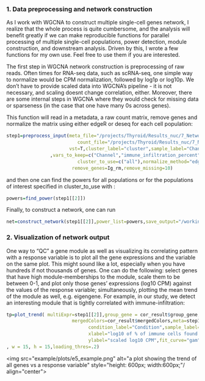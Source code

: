 ### 1. Data preprocessing and network construction ###
As I work with WGCNA to construct multiple single-cell genes network, I realize that the whole process is quite cumbersome, and the analysis will benefit greatly if we can make reproducible functions for parallel processing of multiple single-cell populations, power detection, module construction, and downstream analysis. Driven by this, I wrote a few functions for my own use. Feel free to use them if you are interested.

The first step in WGCNA network construction is preprocessing of raw reads. Often times for RNA-seq data, such as scRNA-seq, one simple way to normalize would be CPM normalization, 
followed by log1p or log10p. We don’t have to provide scaled data into WGCNA’s pipeline - it is not necessary, and scaling doesnt change correlation, either. Moreover, there are some
internal steps in WGCNA where they would check for missing data or sparseness (in the case that one have many 0s across genes).

This function will read in a metadata, a raw count matrix, remove genes and normalize the matrix using either edgeR or deseq for each cell population:
```R
step1=preprocess_input(meta_file="/projects/Thyroid/Results_nuc/7_NetworkAnalysis/Eco_system/Eco_all_meta.csv",
                          count_file="/projects/Thyroid/Results_nuc/7_NetworkAnalysis/Eco_system/Eco_all_count.csv",
                       vst=T,cluster_label="cluster",sample_label="Channel"
                ,vars_to_keep=c("Channel","immune_infiltration_percent","Condition"),normalize=T,
                          cluster_to_use=c("all"),normalize_method="edgeR",
                        remove_genes=Ig_rm,remove_missing=10)
```

and then one can find the powers  for all populations or for the populations of interest specified in cluster_to_use with :
```R
powers=find_power(step1[[2]])
```
Finally, to construct a network, one can run
```R
net=construct_network(step1[[2]],power_list=powers,save_output="/working-dir/net.RDS")
```

### 2. Visualization of network output ### 
One way to “QC” a gene module as well as visualizing its correlating pattern with a response variable is to plot all the gene expressions and the variable on the same plot. 
This might sound like a lot, especially when you have hundreds if not thousands of genes. One can do the following: select genes that have high module-memberships to the module, 
scale them to be between 0-1, and plot only those genes’ expressions (log10 CPM) against the values of the response variable; simultaneously, plotting the mean trend of the module as well,
e.g. eigengene. For example, in our study, we detect an interesting module that is tightly correlated with immune-infiltration:


 ```R
tp=plot_trend( multiExpr=step1[[2]],group_gene = cor_result$group_gene,cluster="c5",module="yellow",
                         mergedColors=cor_result$mergedColors,meta=step1[[3]],response_var = "log_immune_infiltration_percent",
                               condition_label="Condition",sample_label="Channel",
                               xlabel="log10 of % of immune cells found in tissue",
                               ylabel="scaled log10 CPM",fit_curve="gam"
, w = 15, h = 15,loading_thres=.2)
 ```                  

<img src="example/plots/e5_example.png" alt="a plot showing the trend of all genes vs a response variable" style="height: 600px; width:600px;"/ align="center"> 

